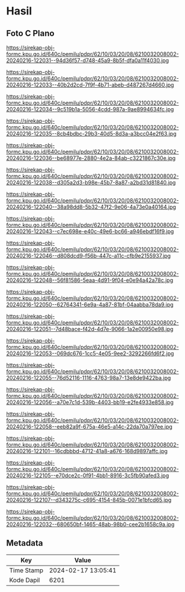 # Hasil

## Foto C Plano

https://sirekap-obj-formc.kpu.go.id/640c/pemilu/pdpr/62/10/03/20/08/6210032008002-20240216-122031--94d36f57-d748-45a9-8b5f-dfa0a11f4030.jpg

https://sirekap-obj-formc.kpu.go.id/640c/pemilu/pdpr/62/10/03/20/08/6210032008002-20240216-122033--40b2d2cd-7f9f-4b71-abeb-d487267d4660.jpg

https://sirekap-obj-formc.kpu.go.id/640c/pemilu/pdpr/62/10/03/20/08/6210032008002-20240216-122034--9c519b1a-5056-4cdd-987a-9ae8994634fc.jpg

https://sirekap-obj-formc.kpu.go.id/640c/pemilu/pdpr/62/10/03/20/08/6210032008002-20240216-122035--8cb4bdbc-29b3-40d5-8d3a-a3bcc04e2f63.jpg

https://sirekap-obj-formc.kpu.go.id/640c/pemilu/pdpr/62/10/03/20/08/6210032008002-20240216-122036--be68977e-2880-4e2a-84ab-c3221867c30e.jpg

https://sirekap-obj-formc.kpu.go.id/640c/pemilu/pdpr/62/10/03/20/08/6210032008002-20240216-122038--d305a2d3-b98e-45b7-8a87-a2bd31d81840.jpg

https://sirekap-obj-formc.kpu.go.id/640c/pemilu/pdpr/62/10/03/20/08/6210032008002-20240216-122040--38a98dd8-5b32-47f2-9e06-4a73e0a40164.jpg

https://sirekap-obj-formc.kpu.go.id/640c/pemilu/pdpr/62/10/03/20/08/6210032008002-20240216-122043--c7ec698e-e40c-49e6-bc66-a946ebdf16f9.jpg

https://sirekap-obj-formc.kpu.go.id/640c/pemilu/pdpr/62/10/03/20/08/6210032008002-20240216-122046--d808dcd9-f56b-447c-a11c-cfb9e2155937.jpg

https://sirekap-obj-formc.kpu.go.id/640c/pemilu/pdpr/62/10/03/20/08/6210032008002-20240216-122048--56f81586-5eaa-4d91-9f04-e0e94a42a78c.jpg

https://sirekap-obj-formc.kpu.go.id/640c/pemilu/pdpr/62/10/03/20/08/6210032008002-20240216-122050--62764341-6e9a-4a87-81bf-04aabba78da9.jpg

https://sirekap-obj-formc.kpu.go.id/640c/pemilu/pdpr/62/10/03/20/08/6210032008002-20240216-122051--7d48bace-f42d-4d7e-9066-1a2e00950e98.jpg

https://sirekap-obj-formc.kpu.go.id/640c/pemilu/pdpr/62/10/03/20/08/6210032008002-20240216-122053--069dc676-1cc5-4e05-9ee2-3292266fd6f2.jpg

https://sirekap-obj-formc.kpu.go.id/640c/pemilu/pdpr/62/10/03/20/08/6210032008002-20240216-122055--76d52116-1116-4763-98a7-13e8de9422ba.jpg

https://sirekap-obj-formc.kpu.go.id/640c/pemilu/pdpr/62/10/03/20/08/6210032008002-20240216-122056--a70e7c1d-539b-4403-bb19-e2fe4933e858.jpg

https://sirekap-obj-formc.kpu.go.id/640c/pemilu/pdpr/62/10/03/20/08/6210032008002-20240216-122058--eeb82a9f-675a-46e5-a14c-22da70a797ee.jpg

https://sirekap-obj-formc.kpu.go.id/640c/pemilu/pdpr/62/10/03/20/08/6210032008002-20240216-122101--16cdbbbd-4712-41a8-a676-168d9897affc.jpg

https://sirekap-obj-formc.kpu.go.id/640c/pemilu/pdpr/62/10/03/20/08/6210032008002-20240216-122105--e70dce2c-0f91-4bb1-8916-3c5fb90afed3.jpg

https://sirekap-obj-formc.kpu.go.id/640c/pemilu/pdpr/62/10/03/20/08/6210032008002-20240216-122107--d343275c-c695-4154-845b-0071e1bfcd65.jpg

https://sirekap-obj-formc.kpu.go.id/640c/pemilu/pdpr/62/10/03/20/08/6210032008002-20240216-122032--680650bf-1465-48ab-98b0-cee2b1658c9a.jpg


## Metadata

| Key        | Value               |
| ---------- | ------------------- |
| Time Stamp | 2024-02-17 13:05:41 |
| Kode Dapil | 6201                |



